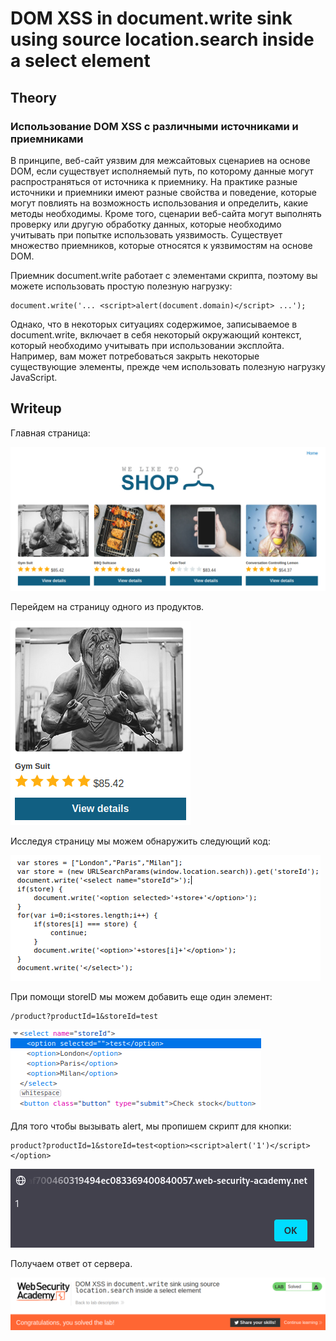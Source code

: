 # DOM XSS in document.write sink using source location.search inside a select element

## Theory

<h3>Использование DOM XSS с различными источниками и приемниками</h3>

В принципе, веб-сайт уязвим для межсайтовых сценариев на основе DOM, если существует исполняемый путь, по которому данные могут распространяться от источника к приемнику. На практике разные источники и приемники имеют разные свойства и поведение, которые могут повлиять на возможность использования и определить, какие методы необходимы. Кроме того, сценарии веб-сайта могут выполнять проверку или другую обработку данных, которые необходимо учитывать при попытке использовать уязвимость. Существует множество приемников, которые относятся к уязвимостям на основе DOM. 

Приемник document.write работает с элементами скрипта, поэтому вы можете использовать простую полезную нагрузку:
```
document.write('... <script>alert(document.domain)</script> ...');
```

Однако, что в некоторых ситуациях содержимое, записываемое в document.write, включает в себя некоторый окружающий контекст, который необходимо учитывать при использовании эксплойта. Например, вам может потребоваться закрыть некоторые существующие элементы, прежде чем использовать полезную нагрузку JavaScript.

## Writeup

Главная страница:

![](./assets/1.png)

Перейдем на страницу одного из продуктов.

![](./assets/2.png)

Исследуя страницу мы можем обнаружить следующий код:

![](./assets/3.png)

При помощи storeID мы можем добавить еще один элемент:
```
/product?productId=1&storeId=test
```

![](./assets/4.png)

Для того чтобы вызывать alert, мы пропишем скрипт для кнопки:
```
product?productId=1&storeId=test<option><script>alert('1')</script></option>
```

![](./assets/5.png)

Получаем ответ от сервера.

![](./assets/6.png)
